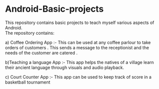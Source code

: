# Android-Basic-projects
This repository contains basic projects to teach myself various aspects of Android.                                                       
The repository contains:    

a) Coffee Ordering App :- This can be used at any coffee parlour to take orders of customers . This sends a message to the receptionist and the needs of the customer are catered .             			                                                             

b)Teaching a language App  :- This app helps the natives of a village learn their ancient language through visuals and audio playback.

c) Court Counter App :- This app can be used to keep track of score in a basketball tournament
